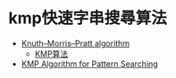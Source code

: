 # kmp快速字串搜尋算法

* [Knuth–Morris–Pratt algorithm](https://en.wikipedia.org/wiki/Knuth%E2%80%93Morris%E2%80%93Pratt_algorithm)
    * [KMP算法](https://zh.wikipedia.org/wiki/KMP%E7%AE%97%E6%B3%95)
* [KMP Algorithm for Pattern Searching](https://www.geeksforgeeks.org/kmp-algorithm-for-pattern-searching/)